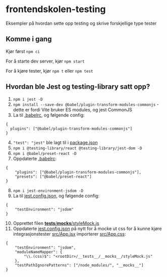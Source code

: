 # frontendskolen-testing

Eksempler på hvordan sette opp testing og skrive forskjellige type tester

## Komme i gang

Kjør først `npm ci`

For å starte dev server, kjør `npm start`

For å kjøre tester, kjør `npm t` eller `npm test`

## Hvordan ble Jest og testing-library satt opp?

1. `npm i jest -D`
2. `npm install --save-dev @babel/plugin-transform-modules-commonjs` - dette er fordi Vite bruker ES modules, og jest CommonJS
3. La til [.babelrc](.babelrc), og følgende config:

```
{
  plugins": ["@babel/plugin-transform-modules-commonjs"]
}
```

4. `"test": "jest"` ble lagt til i [package.json](package.json)
5. `npm i @testing-library/react @testing-library/jest-dom -D`
6. `npm i @babel/preset-react -D`
7. Oppdaterte [.babelrc](.babelrc):

```
{
	"plugins": ["@babel/plugin-transform-modules-commonjs"],
	"presets": ["@babel/preset-react"]
}
```

8. `npm i jest-environment-jsdom -D`
9. La til [jest.config.json](jest.config.json), og følgende config:

```
{
	"testEnvironment": "jsdom"
}
```

<!-- prettier-ignore -->
10. Opprettet filen [__tests__/__mocks__/styleMock.js](__tests__/__mocks__/styleMock.js)
11. Oppdaterte [jest.config.json](jest.config.json) på nytt for å mocke ut css for å kunne kjøre integrasjonstester [src/App.jsx](src/App.jsx) importerer [src/App.css](src/App.css):

```
{
	"testEnvironment": "jsdom",
	"moduleNameMapper": {
		"\\.(css)$": "<rootDir>/__tests__/__mocks__/styleMock.js"
	},
	"testPathIgnorePatterns": ["/node_modules/", "__mocks__"]
}
```
